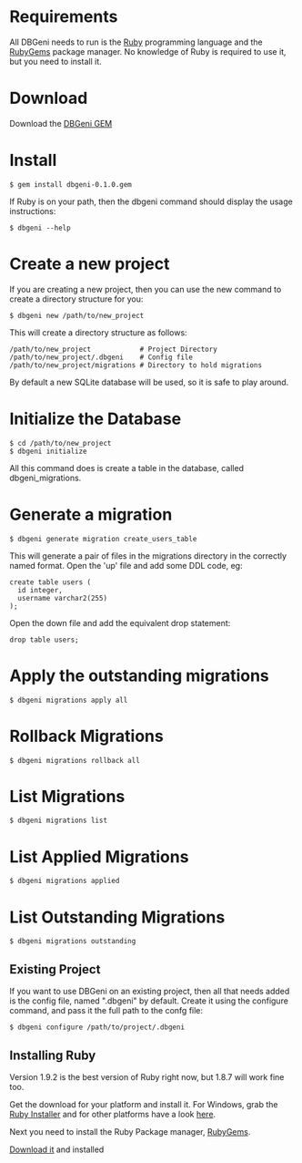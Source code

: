 # Requirements

All DBGeni needs to run is the [Ruby](http://ruby-lang.org) programming language and the [RubyGems](http://rubygems.org/) package manager. No knowledge of Ruby is required to use it, but you need to install it.


# Download

Download the [DBGeni GEM]()

# Install

    $ gem install dbgeni-0.1.0.gem

If Ruby is on your path, then the dbgeni command should display the usage instructions:

    $ dbgeni --help

# Create a new project

If you are creating a new project, then you can use the new command to create a directory structure for you:

    $ dbgeni new /path/to/new_project

This will create a directory structure as follows:

    /path/to/new_project            # Project Directory
    /path/to/new_project/.dbgeni    # Config file
    /path/to/new_project/migrations # Directory to hold migrations

By default a new SQLite database will be used, so it is safe to play around.

# Initialize the Database

    $ cd /path/to/new_project
    $ dbgeni initialize

All this command does is create a table in the database, called dbgeni_migrations.

# Generate a migration

    $ dbgeni generate migration create_users_table

This will generate a pair of files in the migrations directory in the correctly named format. Open the 'up' file and add some DDL code, eg:

    create table users (
      id integer,
      username varchar2(255)
    );

Open the down file and add the equivalent drop statement:

    drop table users;


# Apply the outstanding migrations

    $ dbgeni migrations apply all

# Rollback Migrations

    $ dbgeni migrations rollback all








# List Migrations

    $ dbgeni migrations list

# List Applied Migrations

    $ dbgeni migrations applied

# List Outstanding Migrations

    $ dbgeni migrations outstanding



## Existing Project

If you want to use DBGeni on an existing project, then all that needs added is the config file, named ".dbgeni" by default. Create it using the configure command, and pass it the full path to the confg file:

    $ dbgeni configure /path/to/project/.dbgeni




## Installing Ruby

Version 1.9.2 is the best version of Ruby right now, but 1.8.7 will work fine too. 

Get the download for your platform and install it. For Windows, grab the [Ruby Installer](http://rubyinstaller.org/downloads/) and for other platforms have a look [here](http://rubygems.org/pages/download).

Next you need to install the Ruby Package manager, [RubyGems](http://rubygems.org/). 

[Download it]() and installed 
